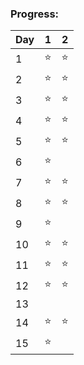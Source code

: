 ### Progress:

| Day | 1 | 2 |
| --- | - | - |
| 1 | ⭐️ | ⭐️ |
| 2 | ⭐️ | ⭐️ |
| 3 | ⭐️ | ⭐️ |
| 4 | ⭐️ | ⭐️ |
| 5 | ⭐️ | ⭐️ |
| 6 | ⭐️ |  |
| 7 | ⭐️ | ⭐️ |
| 8 | ⭐️ | ⭐️ |
| 9 | ⭐️ |  |
| 10 | ⭐️ | ⭐️ |
| 11 | ⭐️ | ⭐️ |
| 12 | ⭐️ | ⭐️ |
| 13 |  |  |
| 14 | ⭐️ | ⭐️ |
| 15 | ⭐️ |  |